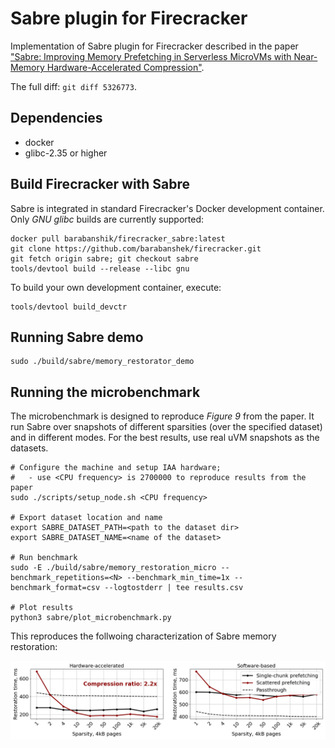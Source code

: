# Sabre plugin for Firecracker

Implementation of Sabre plugin for Firecracker described in the paper ["Sabre: Improving Memory Prefetching in Serverless MicroVMs with Near-Memory Hardware-Accelerated Compression"]().

The full diff: `git diff 5326773`.

## Dependencies
* docker
* glibc-2.35 or higher


## Build Firecracker with Sabre

Sabre is integrated in standard Firecracker's Docker development container. Only *GNU glibc* builds are currently supported:

```
docker pull barabanshik/firecracker_sabre:latest
git clone https://github.com/barabanshek/firecracker.git
git fetch origin sabre; git checkout sabre
tools/devtool build --release --libc gnu
```

To build your own development container, execute:
```
tools/devtool build_devctr
```


## Running Sabre demo
```
sudo ./build/sabre/memory_restorator_demo
```

## Running the microbenchmark

The microbenchmark is designed to reproduce *Figure 9* from the paper. It run Sabre over snapshots of different sparsities (over the specified dataset) and in different modes. For the best results, use real uVM snapshots as the datasets.

```
# Configure the machine and setup IAA hardware;
#   - use <CPU frequency> is 2700000 to reproduce results from the paper
sudo ./scripts/setup_node.sh <CPU frequency>

# Export dataset location and name
export SABRE_DATASET_PATH=<path to the dataset dir>
export SABRE_DATASET_NAME=<name of the dataset>

# Run benchmark
sudo -E ./build/sabre/memory_restoration_micro --benchmark_repetitions=<N> --benchmark_min_time=1x --benchmark_format=csv --logtostderr | tee results.csv

# Plot results
python3 sabre/plot_microbenchmark.py
```

This reproduces the follwoing characterization of Sabre memory restoration:

![handling](images/handling_plots.png)
